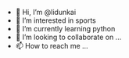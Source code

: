 - 👋 Hi, I’m @lidunkai
- 👀 I’m interested in sports
- 🌱 I’m currently learning python
- 💞️ I’m looking to collaborate on ...
- 📫 How to reach me ...

<!---
lidunkai/lidunkai is a ✨ special ✨ repository because its `README.md` (this file) appears on your GitHub profile.
You can click the Preview link to take a look at your changes.
--->
